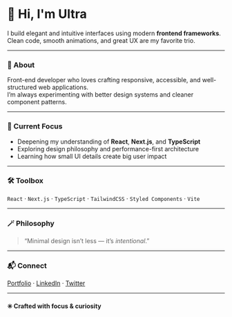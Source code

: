 # 👋 Hi, I'm Ultra

I build elegant and intuitive interfaces using modern **frontend frameworks**.  
Clean code, smooth animations, and great UX are my favorite trio.

---

### 🧭 About
Front-end developer who loves crafting responsive, accessible, and well-structured web applications.  
I’m always experimenting with better design systems and cleaner component patterns.

---

### 🧠 Current Focus
- Deepening my understanding of **React**, **Next.js**, and **TypeScript**  
- Exploring design philosophy and performance-first architecture  
- Learning how small UI details create big user impact  

---

### 🛠️ Toolbox
`React` · `Next.js` · `TypeScript` · `TailwindCSS` · `Styled Components` · `Vite`

---

### 🪄 Philosophy
> “Minimal design isn’t less — it’s *intentional*.”

---

### 📬 Connect
[Portfolio](#) · [LinkedIn](#) · [Twitter](#)

---

#### ✳️ Crafted with focus & curiosity
